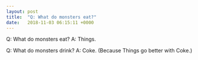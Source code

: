 ```yaml
---
layout: post
title:  "Q: What do monsters eat?"
date:   2018-11-03 06:15:11 +0000
---
```

Q:	What do monsters eat?
A:	Things.

Q:	What do monsters drink?
A:	Coke.  (Because Things go better with Coke.)

